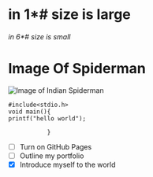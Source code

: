 # in 1*# size is large
###### in 6*# size is small
# Image Of Spiderman
![Image of Indian Spiderman](https://www.google.com/url?sa=i&url=https%3A%2F%2Fwww.deviantart.com%2Fameyparab11%2Fart%2FSpider-Man-India-902885639&psig=AOvVaw2xg4js4WXEhClhOSdkFyoP&ust=1684254747128000&source=images&cd=vfe&ved=0CBEQjRxqFwoTCKi5_Yng9_4CFQAAAAAdAAAAABAF)
```
#include<stdio.h>
void main(){
printf("hello world");

           }

```
- [ ] Turn on GitHub Pages
- [ ] Outline my portfolio
- [x] Introduce myself to the world
